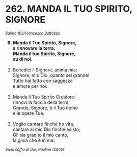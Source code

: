 # 262. MANDA IL TUO SPIRITO, SIGNORE

<sub><i>Salmo 103/Francesco Buttazzo</i></sub>
<ol>
	<b><li type="A" value="18">Manda il Tuo Spirito, Signore,<br>
		a rinnovare la terra.<br>
		Manda il tuo Spirito, Signore,<br>
		su di noi.</li></b><br>
	<li value="1">Benedici il Signore, anima mia:<br>
		Signore, mio Dio, quanto sei grande!<br>
		Tutto hai fatto con saggezza<br>
		e amore per noi.</li><br>
	<li>Manda il Tuo Spirito Creatore:<br>
		rinnovi la faccia della terra.<br>
		Grande, Signore, è il Tuo nome<br>
		e le opere Tue.</li><br>
	<li>Voglio cantare finché ho vita,<br>
		cantare al mio Dio finché esisto;<br>
		Gli sia gradito il mio canto,<br>
		la gioia che è in me.</li>
</ol>
<sub><i>Vieni soffio di Dio, Paoline (2005)</i></sub>
